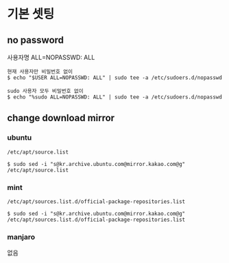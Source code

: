 # 기본 셋팅

## no password

사용자명 ALL=NOPASSWD: ALL

```
현재 사용자만 비밀번호 없이
$ echo "$USER ALL=NOPASSWD: ALL" | sudo tee -a /etc/sudoers.d/nopasswd

sudo 사용자 모두 비밀번호 없이
$ echo "%sudo ALL=NOPASSWD: ALL" | sudo tee -a /etc/sudoers.d/nopasswd
```

## change download mirror

### ubuntu
`/etc/apt/source.list`

```
$ sudo sed -i "s@kr.archive.ubuntu.com@mirror.kakao.com@g" /etc/apt/source.list
```

### mint
`/etc/apt/sources.list.d/official-package-repositories.list`

```
$ sudo sed -i "s@kr.archive.ubuntu.com@mirror.kakao.com@g" /etc/apt/sources.list.d/official-package-repositories.list
```

### manjaro
없음


